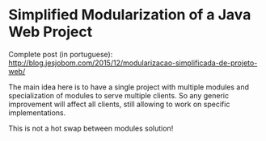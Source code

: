 # Simplified Modularization of a Java Web Project

Complete post (in portuguese): http://blog.jesjobom.com/2015/12/modularizacao-simplificada-de-projeto-web/ 

The main idea here is to have a single project with multiple modules and specialization of modules to serve multiple clients.
So any generic improvement will affect all clients, still allowing to work on specific implementations.

This is not a hot swap between modules solution!

